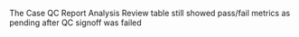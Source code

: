The Case QC Report Analysis Review table still showed pass/fail metrics as pending after QC signoff
was failed
